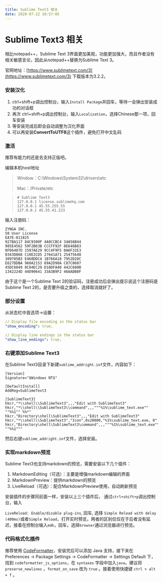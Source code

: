 ```yaml
---
title: Sublime Text3 相关
date: 2020-07-22 10:57:05
---
```

# Sublime Text3 相关

相比notepad++，Sublime Text 3界面更加美观，功能更加强大，而且作者没有相关敏感言论，因此从notepad++替换为Sublime Text 3。

官网地址：[https://www.sublimetext.com/3](https://www.sublimetext.com/3) 下载版本为3.2.2。

### 安装汉化

1. ctrl+shift+p调出控制台，输入`Install Package`并回车，等待一会弹出安装成功的对话框
2. 再次 ctrl+shift+p调出控制台，输入`Localization`，选择Chinese那一项，回车安装
3. 等安装完成后即会自动调整为汉化界面
4. 可以再安装**ConvertToUTF8**这个插件，避免打开中文乱码

### 激活

推荐有能力的还是去支持正版吧。

编辑本机host地址

> Window：C:\Windows\System32\drivers\etc
>
> Mac：/Private/etc

> ```vim
> # Sublime Text3
> 127.0.0.1 license.sublimehq.com
> 127.0.0.1 45.55.255.55
> 127.0.0.1 45.55.41.223
> ```

输入注册码：

```vim
ZYNGA INC.
50 User License
EA7E-811825
927BA117 84C9300F 4A0CCBC4 34A56B44
985E4562 59F2B63B CCCFF92F 0E646B83
0FD6487D 1507AE29 9CC4F9F5 0A6F32E3
0343D868 C18E2CD5 27641A71 25475648
309705B3 E468DDC4 1B766A18 7952D28C
E627DDBA 960A2153 69A2D98A C87C0607
45DC6049 8C04EC29 D18DFA40 442C680B
1342224D 44D90641 33A3B9F2 46AADB8F
```

由于这个是一个Sublime Text 2的验证码，注册成功后会弹出提示说这个注册码是Sublime Text 2的，是否要升级之类的，选择取消就好了。

### 部分设置

从状态栏中首选项-&gt;设置：

```yaml
// Display file encoding in the status bar
"show_encoding": true,

// Display line endings in the status bar
"show_line_endings": true,
```

### 右键添加Sublime Text3

在Sublime Text3目录下新建`sublime_addright.inf`文件，内容如下：

```vim
[Version]
Signature="$Windows NT$"

[DefaultInstall]
AddReg=SublimeText3

[SublimeText3]
hkcr,"*\\shell\\SublimeText3",,,"Edit with SublimeText3"
hkcr,"*\\shell\\SublimeText3\\command",,,"""%1%\sublime_text.exe"" ""%%1"" %%*"
hkcr,"Directory\shell\SublimeText3",,,"Edit with SublimeText3"
hkcr,"*\\shell\\SublimeText3","Icon",0x20000,"%1%\sublime_text.exe, 0"
hkcr,"Directory\shell\SublimeText3\command",,,"""%1%\sublime_text.exe"" ""%%1"""
```

然后右键`sublime_addright.inf`文件，选择安装。

### 实现markdown预览

Sublime Text3也支持markdown的预览，需要安装以下几个插件：

1.  MarkdownEditing（可选）：主要是增强markdown编辑的界面
2.  MarkdownPreview：提供markdown的预览
3.  LiveReload（可选）：配合MarkdownPreview使用，自动刷新预览

安装插件的步骤同前面一样，安装以上三个插件后， 通过`ctrl+shift+p`调出控制台，输入

`LiveReload: Enable/disable plug-ins`, 回车, 选择 `Simple Reload with delay (400ms)`或者`Simple Reload`，打开实时预览，两者的区别仅仅在于后者没有延迟，接着在控制台输入`mdk`，回车，选择`browser`通过浏览器进行预览。

### 代码格式化插件

推荐使用 [CodeFormatter](https://github.com/akalongman/sublimetext-codeformatter)，安装完后可以添加 Java 支持，接下来在 Preferences -&gt; Package Settings -&gt; CodeFormatter -&gt; Settings Default 下， 找到 `codeformatter_js_options`，在 `syntaxes` 字段中加入`java`，建议将 `preserve_newlines` ，`format_on_save` 改为 `true` 。接着使用快捷键 `ctrl + alt + f` 。

